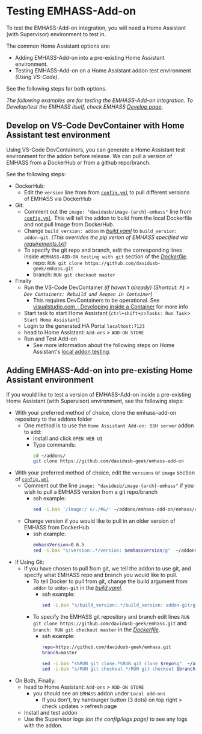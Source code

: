 # Testing EMHASS-Add-on 
To test the EMHASS-Add-on integration, you will need a Home Assistant (with Supervisor) environment to test in. 

The common Home Assistant options are: 
- Adding EMHASS-Add-on into a pre-existing Home Assistant environment.
- Testing EMHASS-Add-on on a Home Assistant addon test environment *(Using VS-Code)*.   

See the following steps for both options. 

*The following examples are for testing the EMHASS-Add-on integration. To Develop/test the EMHASS itself, check EMHASS [Develop page](https://emhass.readthedocs.io/en/latest/develop.html)*.


## Develop on VS-Code DevContainer with Home Assistant test environment
Using VS-Code DevContainers, you can generate a Home Assistant test environment for the addon before release. We can pull a version of EMHASS from a DockerHub or from a github repo/branch. 

See the following steps:


- DockerHub:  
    - Edit the `version` line from from [`config.yml`](./emhass/config.yml) to pull different versions of EMHASS via DockerHub
- Git:  
    - Comment out the ```image: "davidusb/image-{arch}-emhass"``` line from [`config.yml`](./emhass/config.yml). This will tell the addon to build from the local Dockerfile and not pull Image from DockerHub.
    - Change `build_version: addon` in [_build.yaml_](./emhass/build.yaml) to `build_version: addon-git`. _(This overrides the pip verion of EMHASS specified via [requirements.txt](./emhass/requirements.txt))_
    - To specify the git repo and branch, edit the corresponding lines inside `#EMHASS-ADD-ON testing with git` section of the [_Dockerfile_](./emhass/Dockerfile).
        - repo: `RUN git clone https://github.com/davidusb-geek/emhass.git`
        - branch: `RUN git checkout master`
- Finally 
    - Run the VS-Code DevContainer _(if haven't already)_ *(Shortcut: `F1` > `Dev Containers: Rebuild and Reopen in Container`)*
        - This requires DevContainers to be operational. See [visualstudio.com - 
Developing inside a Container](https://code.visualstudio.com/docs/devcontainers/containers) for more info
    - Start task to start Home Assistant (`ctrl+shift+p`>`Tasks: Run Task`> `Start Home Assistant`)
    - Login to the generated HA Portal `localhost:7123` 
    - head to Home Assistant: `Add-ons` > `ADD-ON STORE` 
    - Run and Test Add-on
        - See more information about the following steps on Home Assistant's [local addon testing](https://developers.home-assistant.io/docs/add-ons/testing).


## Adding EMHASS-Add-on into pre-existing Home Assistant environment
If you would like to test a version of EMHASS-Add-on inside a pre-existing Home Assistant (with Supervisor) environment, see the following steps:

- With your preferred method of choice, clone the emhass-add-on repository to the addons folder
    - One method is to use the `Home Assistant Add-on: SSH server` addon to add:
        - Install and click `OPEN WEB UI`
        - Type commands:
            ```bash
            cd ~/addons/
            git clone https://github.com/davidusb-geek/emhass-add-on
            ```
- With your preferred method of choice, edit the `versions` or `image` section of [`config.yml`](./emhass/config.yml) 
    - Comment out the line ```image: "davidusb/image-{arch}-emhass"``` if you wish to pull a EMHASS version from a git repo/branch 
        - ssh example:
            ```bash
            sed -i.bak '/image:/ s/./#&/' ~/addons/emhass-add-on/emhass/config.yml
            ```
    - Change version if you would like to pull in an older version of EMHASS from DockerHub
        - ssh example:
            ```bash
            emhassVersion=0.6.5
            sed -i.bak "s/version:.*/version: $emhassVersion/g"  ~/addons/emhass-add-on/emhass/config.yml
            ```
- If Using Git:
    - If you have chosen to pull from git, we tell the addon to use git, and specify what EMHASS repo and branch you  would like to pull.
        - To tell Docker to pull from git, change the build argument from `addon` to `addon-git` in the  [_build.yaml_](./emhass/build.yaml).
            - ssh example:
                ```bash
                sed -i.bak "s/build_version:.*/build_version: addon-git/g"  ~/addons/emhass-add-on/emhass/build.yaml
                ```
        - To specify the EMHASS git repository and branch edit lines `RUN git clone https://github.com/davidusb-geek/emhass.git` and `branch: RUN git checkout master` in the [_Dockerfile_](./emhass/Dockerfile).
            - ssh example:
                ```bash
                repo=https://github.com/davidusb-geek/emhass.git
                branch=master
                
                sed -i.bak "s%RUN git clone.*%RUN git clone $repo%g"  ~/addons/emhass-add-on/emhass/Dockerfile
                sed -i.bak "s/RUN git checkout.*/RUN git checkout $branch/g"  ~/addons/emhass-add-on/emhass/Dockerfile
                ```        
- On Both, Finally:
    - head to Home Assistant: `Add-ons` > `ADD-ON STORE` 
        - you should see an `EMHASS` addon under `Local add-ons`
            - If you don't, try hamburger button (3 dots) on top right > check updates > refresh page
    - Install and test addon
    - Use the Supervisor logs *(on the config/logs page)* to see any logs with the addon.        

